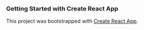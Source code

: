 ### Getting Started with Create React App

This project was bootstrapped with [Create React App](https://github.com/facebook/create-react-app).


